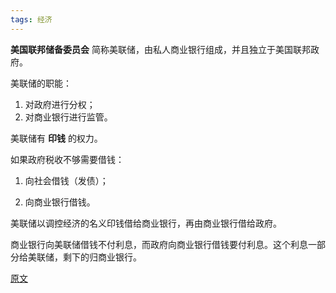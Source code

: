 ```yaml
---
tags: 经济
---
```




**美国联邦储备委员会** 简称美联储，由私人商业银行组成，并且独立于美国联邦政府。

美联储的职能：

1. 对政府进行分权；
2. 对商业银行进行监管。

美联储有 **印钱** 的权力。

如果政府税收不够需要借钱：

1. 向社会借钱（发债）；

2. 向商业银行借钱。

美联储以调控经济的名义印钱借给商业银行，再由商业银行借给政府。

商业银行向美联储借钱不付利息，而政府向商业银行借钱要付利息。这个利息一部分给美联储，剩下的归商业银行。

[原文](https://www.toutiao.com/i6983173029971067400)